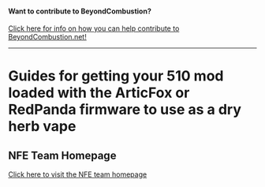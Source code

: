 #### Want to contribute to BeyondCombustion?

[Click here for info on how you can help contribute to BeyondCombustion.net!](https://BeyondCombustion.net/How-To-Contribute/)

---

# Guides for getting your 510 mod loaded with the ArticFox or RedPanda firmware to use as a dry herb vape

## NFE Team Homepage
[Click here to visit the NFE team homepage](https://nfeteam.org/)

